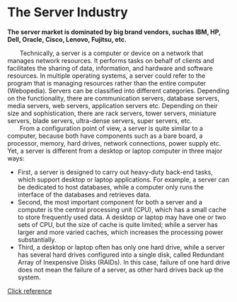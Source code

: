 

# The Server Industry
**The server market is dominated by big brand vendors, suchas IBM, HP, Dell, Oracle, Cisco, Lenovo, Fujitsu, etc.**
<br>

&emsp;&emsp;Technically, a server is a computer or device on a network that manages network resources. It performs tasks on behalf of clients and facilitates the sharing of data, information, and hardware and software resources. In multiple operating systems, a server could refer to the program that is managing resources rather than the entire computer (Webopedia). Servers can be classified into different categories. Depending on the functionality, there are communication servers, database servers, media servers, web servers, application servers etc. Depending on their size and sophistication, there are rack servers, tower servers, miniature servers, blade servers, ultra-dense servers, super servers, etc. 
<br>
&emsp;&emsp;From a configuration point of view, a server is quite similar to a computer, because both have components such as a bare board, a processor, memory, hard drives, network connections, power supply etc. Yet, a server is different from a desktop or laptop computer in three major ways: 
- First, a server is designed to carry out heavy-duty back-end tasks, which support desktop or laptop applications. For example, a server can be dedicated to host databases, while a computer only runs the interface of the databases and retrieves data. 
- Second, the most important component for both a server and a computer is the central processing unit (CPU), which has a small cache to store frequently used data. A desktop or laptop may have one or two sets of CPU, but the size of cache is quite limited; while a server has larger and more varied caches, which increases the processing power substantially.
- Third, a desktop or laptop often has only one hard drive, while a server has several hard drives configured into a single disk, called Redundant Array of Inexpensive Disks (RAIDs). In this case, failure of one hard drive does not mean the failure of a server, as other hard drives back up the system.




<p><a href="http://publications.apec.org/-/media/APEC/Publications/2015/11/Services-in-Global-Value-Chains-Manufacturing-Related-Services/TOC/Chapter-5-Manufacturing-of-Computer-Servers.pdf">Click reference</a></p>